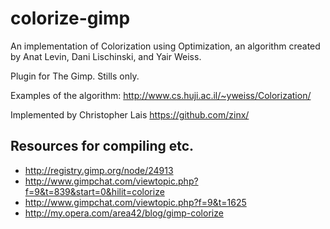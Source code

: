 # colorize-gimp 

An implementation of Colorization using Optimization, an algorithm created by Anat Levin, Dani Lischinski, and Yair Weiss.

Plugin for The Gimp. Stills only.

Examples of the algorithm: http://www.cs.huji.ac.il/~yweiss/Colorization/

Implemented by Christopher Lais https://github.com/zinx/

## Resources for compiling etc.

* http://registry.gimp.org/node/24913
* http://www.gimpchat.com/viewtopic.php?f=9&t=839&start=0&hilit=colorize
* http://www.gimpchat.com/viewtopic.php?f=9&t=1625
* http://my.opera.com/area42/blog/gimp-colorize

